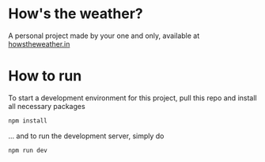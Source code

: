# How's the weather?

A personal project made by your one and only, available at [howstheweather.in](howstheweather.in)

# How to run
To start a development environment for this project, pull this repo and install all necessary packages
```bash
npm install
```
... and to run the development server, simply do
```bash
npm run dev
```